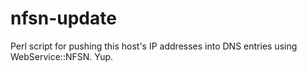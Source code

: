 nfsn-update
===========

Perl script for pushing this host's IP addresses into DNS entries using WebService::NFSN. Yup.
